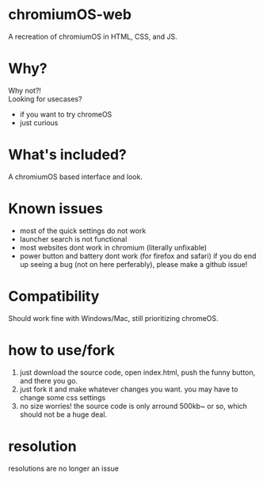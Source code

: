 # chromiumOS-web
A recreation of chromiumOS in HTML, CSS, and JS.

# Why?
Why not?!  
Looking for usecases?
- if you want to try chromeOS
- just curious

# What's included?
A chromiumOS based interface and look.

# Known issues
- most of the quick settings do not work
- launcher search is not functional
- most websites dont work in chromium (literally unfixable)
- power button and battery dont work (for firefox and safari)
if you do end up seeing a bug (not on here perferably), please make a github issue!

# Compatibility
Should work fine with Windows/Mac, still prioritizing chromeOS.

# how to use/fork
1. just download the source code, open index.html, push the funny button, and there you go.
2. just fork it and make whatever changes you want. you may have to change some css settings
3. no size worries! the source code is only arround 500kb~ or so, which should not be a huge deal.

# resolution
resolutions are no longer an issue
